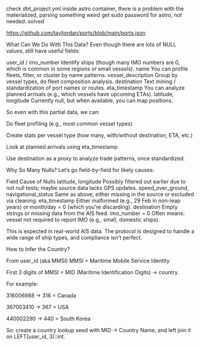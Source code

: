 check dbt_project.yml inside astro container, there is a problem with the materialized, parsing something weird
get sudo password for astro, not needed. solved

https://github.com/tayljordan/ports/blob/main/ports.json

What Can We Do With This Data?
Even though there are lots of NULL values, still have useful fields:


user_id / imo_number	Identify ships (though many IMO numbers are 0, which is common in some regions or small vessels).
name	You can profile fleets, filter, or cluster by name patterns.
vessel_description	Group by vessel types, do fleet composition analysis.
destination	Text mining / standardization of port names or routes.
eta_timestamp	You can analyze planned arrivals (e.g., which vessels have upcoming ETAs).
latitude, longitude	Currently null, but when available, you can map positions.

So even with this partial data, we can:

Do fleet profiling (e.g., most common vessel types)

Create stats per vessel type (how many, with/without destination, ETA, etc.)

Look at planned arrivals using eta_timestamp

Use destination as a proxy to analyze trade patterns, once standardized.

Why So Many Nulls?
Let’s go field-by-field for likely causes:

Field	Cause of Nulls
latitude, longitude	Possibly filtered out earlier due to not null tests; maybe source data lacks GPS updates.
speed_over_ground, navigational_status	Same as above; either missing in the source or excluded via cleaning.
eta_timestamp	Either malformed (e.g., 29 Feb in non-leap years) or month/day = 0 (which you're discarding).
destination	Empty strings or missing data from the AIS feed.
imo_number = 0	Often means: vessel not required to report IMO (e.g., small, domestic ships).

This is expected in real-world AIS data. The protocol is designed to handle a wide range of ship types, and compliance isn't perfect.

How to Infer the Country?

From user_id (aka MMSI)
MMSI = Maritime Mobile Service Identity

First 3 digits of MMSI = MID (Maritime Identification Digits) → country.

For example:

316006988 → 316 = Canada

367003410 → 367 = USA

440002290 → 440 = South Korea

So:
create a country lookup seed with MID → Country Name, and left join it on LEFT(user_id, 3)::int.
